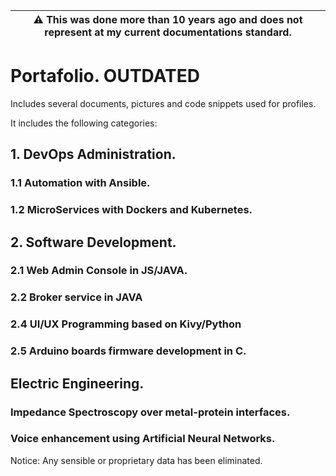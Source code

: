 | ⚠️  This was done more than 10 years ago and does not represent at my current documentations standard.|
|-------------------------------------------|

# Portafolio. OUTDATED

Includes several documents, pictures and code snippets used for profiles.

It includes the following categories:

## 1.  DevOps Administration.

###  1.1 Automation with Ansible.
###  1.2 MicroServices with Dockers and Kubernetes.

## 2. Software Development.

### 2.1 Web Admin Console in JS/JAVA.
### 2.2 Broker service in JAVA
### 2.4 UI/UX Programming based on Kivy/Python
### 2.5 Arduino boards firmware development in C.

## Electric Engineering.

### Impedance Spectroscopy over metal-protein interfaces.
### Voice enhancement using Artificial Neural Networks.


Notice: Any sensible or proprietary data has been eliminated.
